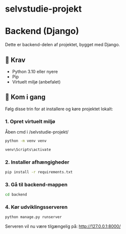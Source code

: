 # selvstudie-projekt

# Backend (Django)

Dette er backend-delen af projektet, bygget med Django.

## 🧰 Krav

- Python 3.10 eller nyere
- Pip
- Virtuelt miljø (anbefalet)

## 🚀 Kom i gang

Følg disse trin for at installere og køre projektet lokalt:

### 1. Opret virtuelt miljø
Åben cmd i /selvstudie-projekt/

```sh
python -m venv venv
```

```sh
venv\Scripts\activate
```

### 2. Installer afhængigheder

```sh
pip install -r requirements.txt
```

### 3. Gå til backend-mappen

```sh
cd backend
```

### 4. Kør udviklingsserveren
```sh
python manage.py runserver
```

Serveren vil nu være tilgængelig på:
http://127.0.0.1:8000/
